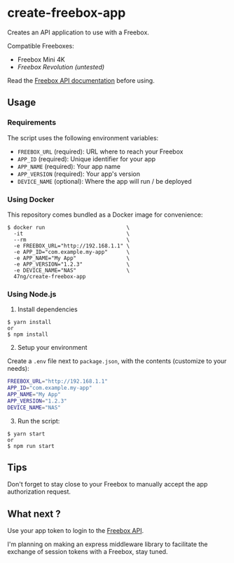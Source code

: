 # create-freebox-app

Creates an API application to use with a Freebox.

Compatible Freeboxes:

- Freebox Mini 4K
- _Freebox Revolution (untested)_

Read the [Freebox API documentation](https://dev.freebox.fr/sdk/os/login/#) before using.

## Usage

### Requirements

The script uses the following environment variables:

- `FREEBOX_URL` (required): URL where to reach your Freebox
- `APP_ID` (required): Unique identifier for your app
- `APP_NAME` (required): Your app name
- `APP_VERSION` (required): Your app's version
- `DEVICE_NAME` (optional): Where the app will run / be deployed

### Using Docker

This repository comes bundled as a Docker image for convenience:

```shell
$ docker run                          \
  -it                                 \
  --rm                                \
  -e FREEBOX_URL="http://192.168.1.1" \
  -e APP_ID="com.example.my-app"      \
  -e APP_NAME="My App"                \
  -e APP_VERSION="1.2.3"              \
  -e DEVICE_NAME="NAS"                \
  47ng/create-freebox-app
```

### Using Node.js

1. Install dependencies

```shell
$ yarn install
or
$ npm install
```

2. Setup your environment

Create a `.env` file next to `package.json`, with the contents (customize to your needs):

```zsh
FREEBOX_URL="http://192.168.1.1"
APP_ID="com.example.my-app"
APP_NAME="My App"
APP_VERSION="1.2.3"
DEVICE_NAME="NAS"
```

3. Run the script:

```shell
$ yarn start
or
$ npm run start
```

## Tips

Don't forget to stay close to your Freebox to manually accept the app authorization request.

## What next ?

Use your app token to login to the [Freebox API](https://dev.freebox.fr/sdk/os/login/#).

I'm planning on making an express middleware library to facilitate the exchange of session tokens with a Freebox, stay tuned.
